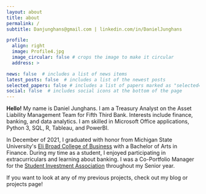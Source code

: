 ```yaml
---
layout: about
title: about
permalink: /
subtitle: Danjunghans@gmail.com | linkedin.com/in/DanielJunghans

profile:
  align: right
  image: Profile4.jpg
  image_circular: false # crops the image to make it circular
  address: >

news: false  # includes a list of news items
latest_posts: false  # includes a list of the newest posts
selected_papers: false # includes a list of papers marked as "selected={true}"
social: false  # includes social icons at the bottom of the page
---
```

**Hello!** My name is Daniel Junghans. I am a Treasury Analyst on the Asset Liability Management Team for Fifth Third Bank. Interests include finance, banking, and data analytics. I am skilled in Microsoft Office applications, Python 3, SQL, R, Tableau, and PowerBI. 

In December of 2021, I graduated with honor from Michigan State University's [Eli Broad College of Business](https://broad.msu.edu/) with a Bachelor of Arts in Finance. During my time as a student, I enjoyed participating in extracurriculars and learning about banking. I was a Co-Portfolio Manager for the [Student Investment Association](https://www.msusia.org/) throughout my Senior year.

If you want to look at any of my previous projects, check out my blog or projects page!